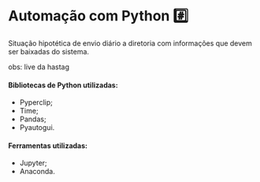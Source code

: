 # Automação com Python :hash:

Situação hipotética de envio diário a diretoria com informações que devem ser baixadas do sistema.

obs: live da hastag

#### Bibliotecas de Python utilizadas:

* Pyperclip;
* Time;
* Pandas;
* Pyautogui.



#### Ferramentas utilizadas:

* Jupyter;
* Anaconda.





